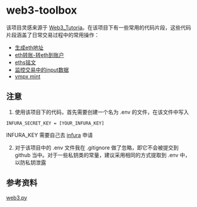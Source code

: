 # web3-toolbox
该项目灵感来源于 [Web3_Tutoria](https://github.com/gm365/Web3_Tutorial)。在该项目下有一些常用的代码片段，这些代码片段涵盖了日常交易过程中的常用操作：

* [生成eth地址](./account.py)
* [eth转账-转eth到账户](./transferETH.py)
* [eths铭文](./ethscriptions.py)
* [监控交易中的input数据](./monitor_input.py)
* [vmpx mint](./vmpx.py)

## 注意
1. 使用该项目下的代码，首先需要创建一个名为 .env 的文件，在该文件中写入
```env
INFURA_SECRET_KEY = [YOUR_INFURA_KEY]
```
INFURA_KEY 需要自己去 [infura](https://www.infura.io/zh) 申请

2. 对于该项目中的 .env 文件我在 .gitignore 做了忽略，即它不会被提交到 github 当中。对于一些私钥类的常量，建议采用相同的方式提取到 .env 中，以防私钥泄露

## 参考资料
[web3.py](https://web3py.readthedocs.io/en/stable/index.html)
